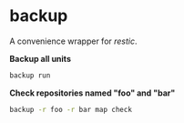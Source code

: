# backup

A convenience wrapper for _restic_.

**Backup all units**
```bash
backup run
```

**Check repositories named "foo" and "bar"**
```bash
backup -r foo -r bar map check
```